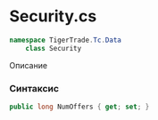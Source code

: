 
# Security.cs
```csharp
namespace TigerTrade.Tc.Data  
    class Security
```

Описание

### Синтаксис
```csharp
public long NumOffers { get; set; }
```
